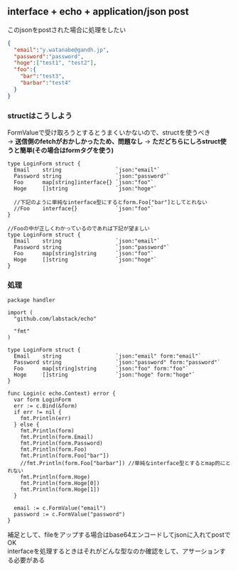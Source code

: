 ## interface + echo + application/json post
このjsonをpostされた場合に処理をしたい
```json
{
  "email":"y.watanabe@gandh.jp",
  "password":"password",
  "hoge":["test1", "test2"],
  "foo":{
    "bar":"test3",
    "barbar":"test4"
  }
}
```

### structはこうしよう
FormValueで受け取ろうとするとうまくいかないので、structを使うべき  
-> **送信側のfetchがおかしかったため、問題なし**
-> **ただどちらにしろstruct使うと簡単(その場合はformタグを使う)**
```golang
type LoginForm struct {
  Email    string                 `json:"email"`
  Password string                 `json:"password"`
  Foo      map[string]interface{} `json:"foo"`
  Hoge     []string               `json:"hoge"`

  //下記のように単純なinterface型にするとform.Foo["bar"]としてとれない
  //Foo    interface{}            `json:"foo"`
}

//Fooの中が正しくわかっているのであれば下記が望ましい
type LoginForm struct {
  Email    string                 `json:"email"`
  Password string                 `json:"password"`
  Foo      map[string]string      `json:"foo"`
  Hoge     []string               `json:"hoge"`
}
```

### 処理
```golang
package handler

import (
  "github.com/labstack/echo"

  "fmt"
)

type LoginForm struct {
  Email    string                 `json:"email" form:"email"`
  Password string                 `json:"password" form:"password"`
  Foo      map[string]string      `json:"foo" form:"foo"`
  Hoge     []string               `json:"hoge" form:"hoge"`
}

func Login(c echo.Context) error {
  var form LoginForm
  err := c.Bind(&form)
  if err != nil {
    fmt.Println(err)
  } else {
    fmt.Println(form)
    fmt.Println(form.Email)
    fmt.Println(form.Password)
    fmt.Println(form.Foo)
    fmt.Println(form.Foo["bar"])
    //fmt.Println(form.Foo["barbar"]) //単純なinterface型とするとmap的にとれない
    fmt.Println(form.Hoge)
    fmt.Println(form.Hoge[0])
    fmt.Println(form.Hoge[1])
  }

  email := c.FormValue("email")
  password := c.FormValue("password")
}
```

補足として、fileをアップする場合はbase64エンコードしてjsonに入れてpostでOK  
interfaceを処理するときはそれがどんな型なのか確認をして、アサーションする必要がある
